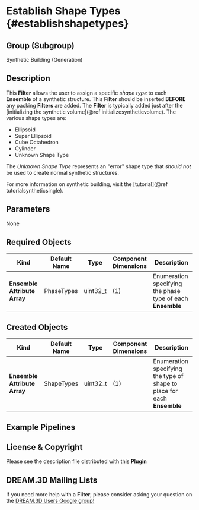 Establish Shape Types {#establishshapetypes}
=============

## Group (Subgroup) ##

Synthetic Building (Generation)

## Description ##

This **Filter** allows the user to assign a specific _shape type_ to each **Ensemble** of a synthetic structure. This **Filter** should be inserted **BEFORE** any packing **Filters** are added. The **Filter** is typically added just after the [initializing the synthetic volume](@ref initializesyntheticvolume). The various shape types are:

+ Ellipsoid
+ Super Ellipsoid
+ Cube Octahedron
+ Cylinder
+ Unknown Shape Type

The _Unknown Shape Type_ represents an "error" shape type that _should not_ be used to create normal synthetic structures.

For more information on synthetic building, visit the [tutorial](@ref tutorialsyntheticsingle).

## Parameters ##

None

## Required Objects ##

| Kind | Default Name | Type | Component Dimensions | Description |
|------|--------------|------|----------------------|-------------|
| **Ensemble Attribute Array** | PhaseTypes | uint32_t | (1) | Enumeration specifying the phase type of each **Ensemble** |

## Created Objects ##

| Kind | Default Name | Type | Component Dimensions | Description |
|------|--------------|------|----------------------|-------------|
| **Ensemble Attribute Array** | ShapeTypes | uint32_t | (1) | Enumeration specifying the type of shape to place for each **Ensemble** |

## Example Pipelines ##



## License & Copyright ##

Please see the description file distributed with this **Plugin**

## DREAM.3D Mailing Lists ##

If you need more help with a **Filter**, please consider asking your question on the [DREAM.3D Users Google group!](https://groups.google.com/forum/?hl=en#!forum/dream3d-users)


